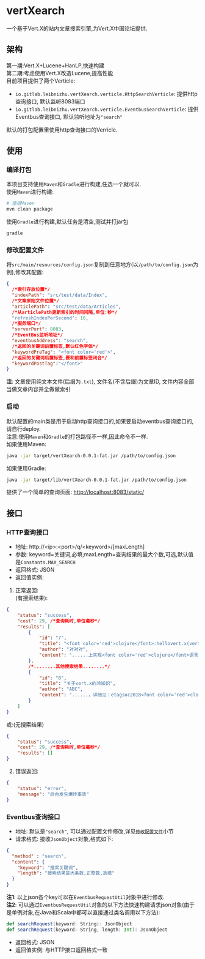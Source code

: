 # vertXearch
一个基于Vert.X的站内文章搜索引擎,为Vert.X中国论坛提供.  

## 架构
第一期:Vert.X+Lucene+HanLP,快速构建  
第二期:考虑使用Vert.X改造Lucene,提高性能  
目前项目提供了两个Verticle:  
- `io.gitlab.leibnizhu.vertXearch.verticle.HttpSearchVerticle`: 提供http查询接口, 默认监听8083端口
- `io.gitlab.leibnizhu.vertXearch.verticle.EventbusSearchVerticle`: 提供Eventbus查询接口, 默认监听地址为`"search"`

默认的打包配置里使用http查询接口的Verricle.  

## 使用
### 编译打包
本项目支持使用`Maven`和`Gradle`进行构建,任选一个就可以.  
使用`Maven`进行构建:  
```bash
# 使用Maven
mvn clean package
```
使用`Gradle`进行构建,默认任务是清空,测试并打jar包
```bash
gradle
```

### 修改配置文件
将`src/main/resources/config.json`复制到任意地方(以`/path/to/config.json`为例),修改其配置:
```json
{
  /*索引存放位置*/
  "indexPath": "src/test/data/Index",
  /*文章原始文件位置*/
  "articlePath": "src/test/data/Articles",
  /*从articlePath更新索引的时间间隔,单位:秒*/
  "refreshIndexPerSecond": 10,
  /*服务端口*/
  "serverPort": 8083,
  /*EventBus监听地址*/
  "eventbusAddress": "search",
  /*返回的关键词前置标签,默认红色字体*/
  "keywordPreTag": "<font color='red'>",
  /*返回的关键词后置标签,要和前置标签闭合*/
  "keywordPostTag":"</font>"
}
```
**注**: 文章使用纯文本文件(后缀为`.txt`), 文件名(不含后缀)为文章ID, 文件内容全部当做文章内容并全做做索引

### 启动
默认配置的main类是用于启动http查询接口的,如果要启动eventbus查询接口的,请自行deploy.  
注意:使用`Maven`和`Gradle`的打包路径不一样,因此命令不一样.  
如果使用Maven:
```bash
java -jar target/vertXearch-0.0.1-fat.jar /path/to/config.json
```
如果使用Gradle:
```bash
java -jar target/lib/vertXearch-0.0.1-fat.jar /path/to/config.json
```
提供了一个简单的查询页面: [http://localhost:8083/static/](http://localhost:8083/static/)

## 接口
### HTTP查询接口
- 地址: http://&lt;ip&gt;:&lt;port&gt;/q/&lt;keyword&gt;/[maxLength]
- 参数: keyword=关键词,必填;maxLength=查询结果的最大个数,可选,默认值是`Constants.MAX_SEARCH`
- 返回格式: JSON
- 返回值实例:

1. 正常返回:  
(有搜索结果):
```json
{
    "status": "success",
    "cost": 29, /*查询耗时,单位毫秒*/
    "results": [
        {
            "id": "7",
            "title": "<font color='red'>clojure</font>:hellovert.x(vertx-lang-clojure发布)",
            "author": "对对对",
            "content": "......上实现<font color='red'>clojure</font>语言......：vert.x上的<font color='red'>clojure</font>语言支持（项目已开源）​......"
        },
        /*........其他搜索结果........*/
        {
            "id": "8",
            "title": "关于vert.x的冷知识",
            "author": "ABC",
            "content": "......，详细见：etagsoc2018<font color='red'>clojure</font>的符号是......"
        }
    ]
}
```

或:(无搜索结果)
```json
{
    "status": "success",
    "cost": 29, /*查询耗时,单位毫秒*/
    "results": []
}
```

2. 错误返回:
```json
{
    "status": "error",
    "message": "后台发生爆炸事故"
}
```

### Eventbus查询接口
- 地址: 默认是`"search"`, 可以通过配置文件修改,详见[`修改配置文件`](#修改配置文件)小节
- 请求格式: 接收`JsonObject`对象,格式如下:  

```json
{
  "method" : "search",
  "content": {
    "keyword": "搜索关键词",
    "length": "搜索结果最大条数,正整数,选填"
  }
}
```
**注1**: 以上json各个key可以在`EventbusRequestUtil`对象中进行修改.  
**注2**: 可以通过`EventbusRequestUtil`对象的以下方法快速构建请求json对象(由于是单例对象,在Java和Scala中都可以直接通过类名调用以下方法):  
```scala
def searchRequest(keyword: String): JsonObject
def searchRequest(keyword: String, length: Int): JsonObject
```
- 返回格式: JSON
- 返回值实例: 与HTTP接口返回格式一致